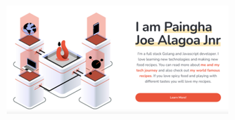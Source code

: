 <a target="_blank" href="#" rel="noreferrer noopener" align="center">
  <img alt="stor logo" src="https://raw.githubusercontent.com/paingha/paingha/master/github-profile-img.png">
</a>
